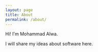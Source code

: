```yaml
---
layout: page
title: About
permalink: /about/
---
```


Hi! I'm Mohammad Alwa.

I will share my ideas about software here.
